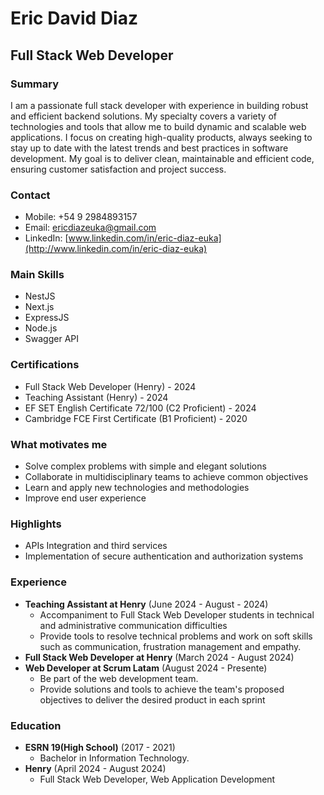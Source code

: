 # Eric David Diaz

## Full Stack Web Developer
  
### Summary

I am a passionate full stack developer with experience in building robust and efficient backend solutions. My specialty covers a variety of technologies and tools that allow me to build dynamic and scalable web applications. 
I focus on creating high-quality products, always seeking to stay up to date with the latest trends and best practices in software development. My goal is to deliver clean, maintainable and efficient code, ensuring customer satisfaction and project success.

### Contact

* Mobile: +54 9 2984893157
* Email: [ericdiazeuka@gmail.com](mailto:ericdiazeuka@gmail.com)
* LinkedIn: [www.linkedin.com/in/eric-diaz-euka](http://www.linkedin.com/in/eric-diaz-euka)

### Main Skills

* NestJS
* Next.js
* ExpressJS
* Node.js
* Swagger API

### Certifications

* Full Stack Web Developer (Henry) - 2024
* Teaching Assistant (Henry) - 2024
* EF SET English Certificate 72/100 (C2 Proficient) - 2024
* Cambridge FCE First Certificate (B1 Proficient) - 2020

### What motivates me

* Solve complex problems with simple and elegant solutions
* Collaborate in multidisciplinary teams to achieve common objectives
* Learn and apply new technologies and methodologies 
* Improve end user experience

### Highlights

* APIs Integration and third services
* Implementation of secure authentication and authorization systems

### Experience

* **Teaching Assistant at Henry** (June 2024 - August - 2024) 
	+ Accompaniment to Full Stack Web Developer students in technical and administrative communication difficulties
	+ Provide tools to resolve technical problems and work on soft skills such as communication, frustration management and empathy.
* **Full Stack Web Developer at Henry** (March 2024 - August 2024)
* **Web Developer at Scrum Latam** (August 2024 - Presente)
	+ Be part of the web development team.
	+ Provide solutions and tools to achieve the team's proposed objectives to deliver the desired product in each sprint

### Education

* **ESRN 19(High School)** (2017 - 2021)
	+ Bachelor in Information Technology.
* **Henry** (April 2024 - August 2024)
	+ Full Stack Web Developer, Web Application Development
